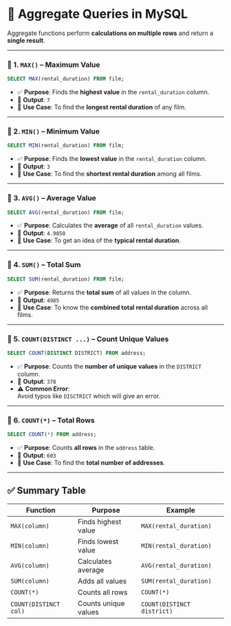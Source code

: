 # 📘 Aggregate Queries in MySQL

Aggregate functions perform **calculations on multiple rows** and return a **single result**.

---

### 🔹 1. `MAX()` – Maximum Value

```sql
SELECT MAX(rental_duration) FROM film;
```

- ✅ **Purpose**: Finds the **highest value** in the `rental_duration` column.
- 🔸 **Output**: `7`
- 📌 **Use Case**: To find the **longest rental duration** of any film.

---

### 🔹 2. `MIN()` – Minimum Value

```sql
SELECT MIN(rental_duration) FROM film;
```

- ✅ **Purpose**: Finds the **lowest value** in the `rental_duration` column.
- 🔸 **Output**: `3`
- 📌 **Use Case**: To find the **shortest rental duration** among all films.

---

### 🔹 3. `AVG()` – Average Value

```sql
SELECT AVG(rental_duration) FROM film;
```

- ✅ **Purpose**: Calculates the **average** of all `rental_duration` values.
- 🔸 **Output**: `4.9850`
- 📌 **Use Case**: To get an idea of the **typical rental duration**.

---

### 🔹 4. `SUM()` – Total Sum

```sql
SELECT SUM(rental_duration) FROM film;
```

- ✅ **Purpose**: Returns the **total sum** of all values in the column.
- 🔸 **Output**: `4985`
- 📌 **Use Case**: To know the **combined total rental duration** across all films.

---

### 🔹 5. `COUNT(DISTINCT ...)` – Count Unique Values

```sql
SELECT COUNT(DISTINCT DISTRICT) FROM address;
```

- ✅ **Purpose**: Counts the **number of unique values** in the `DISTRICT` column.
- 🔸 **Output**: `378`
- ⚠️ **Common Error**:  
  Avoid typos like `DISCTRICT` which will give an error.

---

### 🔹 6. `COUNT(*)` – Total Rows

```sql
SELECT COUNT(*) FROM address;
```

- ✅ **Purpose**: Counts **all rows** in the `address` table.
- 🔸 **Output**: `603`
- 📌 **Use Case**: To find the **total number of addresses**.

---

## ✅ Summary Table

| Function              | Purpose                  | Example                      |
|-----------------------|--------------------------|------------------------------|
| `MAX(column)`         | Finds highest value      | `MAX(rental_duration)`       |
| `MIN(column)`         | Finds lowest value       | `MIN(rental_duration)`       |
| `AVG(column)`         | Calculates average       | `AVG(rental_duration)`       |
| `SUM(column)`         | Adds all values          | `SUM(rental_duration)`       |
| `COUNT(*)`            | Counts all rows          | `COUNT(*)`                   |
| `COUNT(DISTINCT col)` | Counts unique values     | `COUNT(DISTINCT district)`   |
